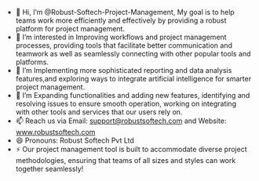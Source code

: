 - 👋 Hi, I’m @Robust-Softech-Project-Management, My goal is to help teams work more efficiently and effectively by providing a robust platform for project management.
- 👀 I’m interested in Improving workflows and project management processes, providing tools that facilitate better communication and teamwork as well as seamlessly connecting with other popular tools and platforms.
- 🌱 I’m Implementing more sophisticated reporting and data analysis features,and exploring ways to integrate artificial intelligence for smarter project management.
- 💞️ I’m Expanding functionalities and adding new features, identifying and resolving issues to ensure smooth operation, working on integrating with other tools and services that our users rely on.
- 📫 Reach us via Email: support@robustsoftech.com and Website: www.robustsoftech.com
- 😄 Pronouns: Robust Softech Pvt Ltd
- ⚡ Our project management tool is built to accommodate diverse project methodologies, ensuring that teams of all sizes and styles can work together seamlessly!

<!---
Robust-Softech-Project-Management/Robust-Softech-Project-Management is a ✨ special ✨ repository because its `README.md` (this file) appears on your GitHub profile.
You can click the Preview link to take a look at your changes.
--->
